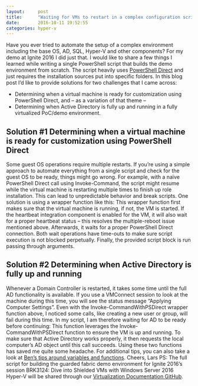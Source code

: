 ```yaml
---
layout:     post
title:      "Waiting for VMs to restart in a complex configuration script with PowerShell Direct"
date:       2016-10-11 19:52:55
categories: hyper-v
---
```

Have you ever tried to automate the setup of a complex environment including the base OS, AD, SQL, Hyper-V and other components? For my demo at Ignite 2016 I did just that. I would like to share a few things I learned while writing a single PowerShell script that builds the demo environment from scratch. The script heavily uses [PowerShell Direct](https://msdn.microsoft.com/virtualization/hyperv_on_windows/user_guide/vmsession) and just requires the installation sources put into specific folders. In this blog post I’d like to provide solutions for two challenges that I came across: 

  * Determining when a virtual machine is ready for customization using PowerShell Direct, and – as a variation of that theme –
  * Determining when Active Directory is fully up and running in a fully virtualized PoC/demo environment.



## Solution #1 Determining when a virtual machine is ready for customization using PowerShell Direct

Some guest OS operations require multiple restarts. If you’re using a simple approach to automate everything from a single script and check for the guest OS to be ready, things might go wrong. For example, with a naïve PowerShell Direct call using Invoke-Command, the script might resume while the virtual machine is restarting multiple times to finish up role installation. This can lead to unpredictable behavior and break scripts. One solution is using a wrapper function like this:  This wrapper function first makes sure that the virtual machine is running, if not, the VM is started. If the heartbeat integration component is enabled for the VM, it will also wait for a proper heartbeat status – this resolves the multiple-reboot issue mentioned above. Afterwards, it waits for a proper PowerShell Direct connection. Both wait operations have time-outs to make sure script execution is not blocked perpetually. Finally, the provided script block is run passing through arguments. 

## Solution #2 Determining when Active Directory is fully up and running

Whenever a Domain Controller is restarted, it takes some time until the full AD functionality is available. If you use a VMConnect session to look at the machine during this time, you will see the status message “Applying Computer Settings”. Even with the Invoke-CommandWithPSDirect wrapper function above, I noticed some calls, like creating a new user or group, will fail during this time. In my script, I am therefore waiting for AD to be ready before continuing:  This function leverages the Invoke-CommandWithPSDirect function to ensure the VM is up and running. To make sure that Active Directory works properly, it then requests the local computer’s AD object until this call succeeds. Using these two functions has saved me quite some headache. For additional tips, you can also take a look at [Ben’s tips around variables and functions](https://blogs.msdn.microsoft.com/virtual_pc_guy/2016/09/16/scaling-out-powershell-with-powershell-direct/). Cheers, Lars PS: The full script for building the guarded fabric demo environment for Ignite 2016’s session BRK3124: Dive into Shielded VMs with Windows Server 2016 Hyper-V will be shared through our [Virtualization Documentation GitHub](https://github.com/Microsoft/Virtualization-Documentation/tree/master/demos).
